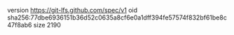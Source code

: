 version https://git-lfs.github.com/spec/v1
oid sha256:77dbe6936151b36d52c0635a8cf6e0a1dff394fe57574f832bf61be8c47f8ab6
size 2190
